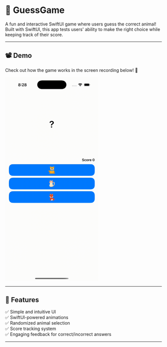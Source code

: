 # 🎯 GuessGame

A fun and interactive SwiftUI game where users guess the correct animal! Built with SwiftUI, this app tests users' ability to make the right choice while keeping track of their score.

---

## 📽️ Demo

Check out how the game works in the screen recording below! 🎥

<img src="demo.gif" width="300px">

---

## 🚀 Features

✅ Simple and intuitive UI  
✅ SwiftUI-powered animations  
✅ Randomized animal selection  
✅ Score tracking system  
✅ Engaging feedback for correct/incorrect answers  

---
